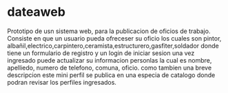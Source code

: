 # dateaweb
Prototipo de usn sistema web, para la publicacion de oficios de trabajo.
Consiste en que un usuario pueda ofreceser su oficio los cuales son
pintor, albañil,electrico,carpintero,ceramista,estructurero,gasfiter,soldador
donde tiene un formulario de registro y un login de iniciar sesion
una vez ingresado puede actualizar su informacion personlas
la cual es nombre, apelliedo, numero de telefono, comuna, oficio. como tambien una breve descripcion 
este mini perfil se publica en una especia de catalogo donde podran revisar los perfiles ingresados.

